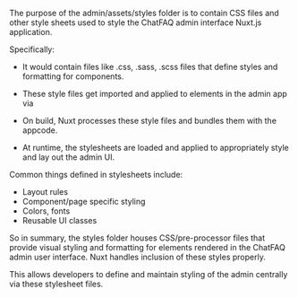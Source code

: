 The purpose of the admin/assets/styles folder is to contain CSS files and other style sheets used to style the ChatFAQ admin interface Nuxt.js application.

Specifically:

- It would contain files like .css, .sass, .scss files that define styles and formatting for components.

- These style files get imported and applied to elements in the admin app via
- On build, Nuxt processes these style files and bundles them with the appcode.

- At runtime, the stylesheets are loaded and applied to appropriately style and lay out the admin UI.

Common things defined in stylesheets include:

- Layout rules
- Component/page specific styling
- Colors, fonts
- Reusable UI classes

So in summary, the styles folder houses CSS/pre-processor files that provide visual styling and formatting for elements rendered in the ChatFAQ admin user interface. Nuxt handles inclusion of these styles properly.

This allows developers to define and maintain styling of the admin centrally via these stylesheet files.

